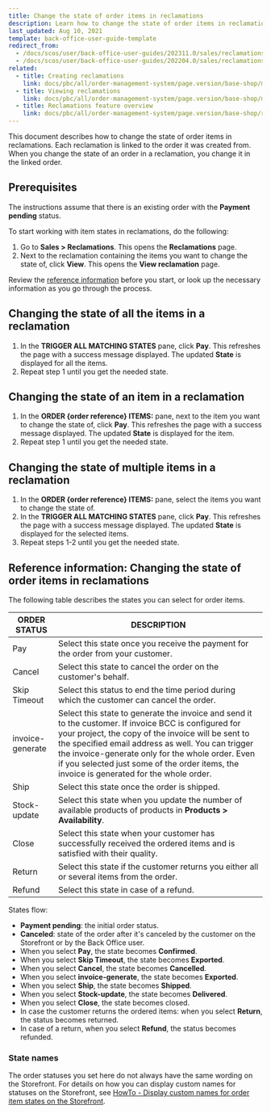 ```yaml
---
title: Change the state of order items in reclamations
description: Learn how to change the state of order items in reclamations in the Back Office.
last_updated: Aug 10, 2021
template: back-office-user-guide-template
redirect_from:
  - /docs/scos/user/back-office-user-guides/202311.0/sales/reclamations/changing-the-state-of-order-items-in-reclamations.html
  - /docs/scos/user/back-office-user-guides/202204.0/sales/reclamations/changing-the-state-of-order-items-in-reclamations.html
related:
  - title: Creating reclamations
    link: docs/pbc/all/order-management-system/page.version/base-shop/manage-in-the-back-office/reclamations/create-reclamations.html
  - title: Viewing reclamations
    link: docs/pbc/all/order-management-system/page.version/base-shop/manage-in-the-back-office/reclamations/view-reclamations.html
  - title: Reclamations feature overview
    link: docs/pbc/all/order-management-system/page.version/base-shop/reclamations-feature-overview.html
---
```


This document describes how to change the state of order items in reclamations. Each reclamation is linked to the order it was created from. When you change the state of an order in a reclamation, you change it in the linked order.

## Prerequisites

The instructions assume that there is an existing order with the **Payment pending** status.

To start working with item states in reclamations, do the following:

1. Go to **Sales&nbsp;<span aria-label="and then">></span> Reclamations**.
    This opens the **Reclamations** page.
2. Next to the reclamation containing the items you want to change the state of, click **View**.
    This opens the **View reclamation** page.  

Review the [reference information](#reference-information-changing-the-state-of-order-items-in-reclamations) before you start, or look up the necessary information as you go through the process.

## Changing the state of all the items in a reclamation

1. In the **TRIGGER ALL MATCHING STATES** pane, click **Pay**.
    This refreshes the page with a success message displayed. The updated **State** is displayed for all the items.
2. Repeat step 1 until you get the needed state.

## Changing the state of an item in a reclamation

1. In the **ORDER {order reference} ITEMS:** pane, next to the item you want to change the state of, click **Pay**.
    This refreshes the page with a success message displayed. The updated **State** is displayed for the item.
2. Repeat step 1 until you get the needed state.

## Changing the state of multiple items in a reclamation

1. In the **ORDER {order reference} ITEMS:** pane, select the items you want to change the state of.
2. In the **TRIGGER ALL MATCHING STATES** pane, click **Pay**.
    This refreshes the page with a success message displayed. The updated **State** is displayed for the selected items.
3. Repeat steps 1-2 until you get the needed state.


## Reference information: Changing the state of order items in reclamations

The following table describes the states you can select for order items.

| ORDER STATUS | DESCRIPTION |
| --- | --- |
| Pay | Select this state once you receive the payment for the order from your customer. |
| Cancel | Select this state to cancel the order on the customer's behalf. |
| Skip Timeout | Select this status to end the time period during which the customer can cancel the order. |
| invoice-generate | Select this state to generate the invoice and send it to the customer. If invoice BCC is configured for your project, the copy of the invoice will be sent to the specified email address as well. You can trigger the invoice-generate only for the whole order. Even if you selected just some of the order items, the invoice is generated for the whole order.|
| Ship | Select this state once the order is shipped.|
| Stock-update | Select this state when you update the number of available products of products in **Products&nbsp;<span aria-label="and then">></span> Availability**. |
|  Close| Select this state when your customer has successfully received the ordered items and is satisfied with their quality.|
| Return | Select this state if the customer returns you either all or several items from the order.  |
| Refund | Select this state in case of a refund.|

States flow:

- **Payment pending**: the initial order status.
- **Canceled**: state  of the order after it's canceled by the customer on the Storefront or by the Back Office user.
- When you select **Pay**, the state becomes **Confirmed**.
- When you select **Skip Timeout**, the state becomes **Exported**.
- When you select **Cancel**, the state becomes **Cancelled**.
- When you select **invoice-generate**, the state becomes **Exported**.
- When you select **Ship**, the state becomes **Shipped**.
- When you select **Stock-update**, the state becomes **Delivered**.
- When you select **Close**, the state becomes closed.
- In case the customer returns the ordered items: when you select **Return**, the status becomes returned.
- In case of a return, when you select **Refund**, the status becomes refunded.

### State names

The order statuses you set here do not always have the same wording on the Storefront. For details on how you can display custom names for statuses on the Storefront, see [HowTo - Display custom names for order item states on the Storefront](/docs/pbc/all/order-management-system/latest/base-shop/display-custom-names-for-order-item-states-on-the-storefront.html).
